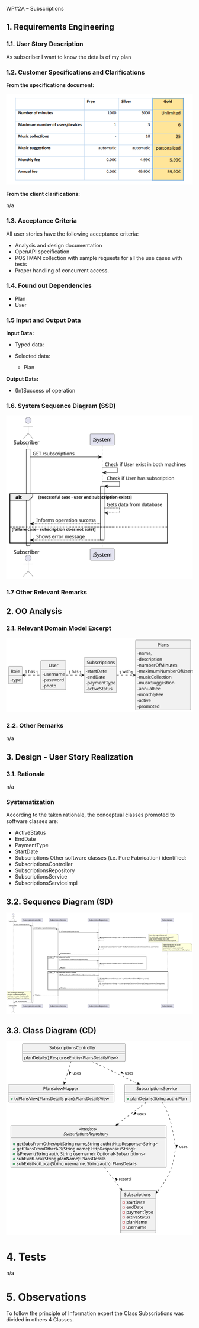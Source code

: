 WP#2A – Subscriptions

## 1. Requirements Engineering

### 1.1. User Story Description

As subscriber I want to know the details of my plan
    
### 1.2. Customer Specifications and Clarifications 

**From the specifications document:**

![img.png](PlansTable.png)

**From the client clarifications:**

n/a
 

### 1.3. Acceptance Criteria

All user stories have the following acceptance criteria:
* Analysis and design documentation
* OpenAPI specification
* POSTMAN collection with sample requests for all the use cases with tests
* Proper handling of concurrent access.

### 1.4. Found out Dependencies

* Plan
* User


### 1.5 Input and Output Data

**Input Data:**

* Typed data:

* Selected data:
  * Plan
  
**Output Data:**

* (In)Success of operation

### 1.6. System Sequence Diagram (SSD)


![UC09-SSD](UC09-SSD.svg)


### 1.7 Other Relevant Remarks


## 2. OO Analysis

### 2.1. Relevant Domain Model Excerpt 

![UC09-MD](UC09-MD.svg)

### 2.2. Other Remarks

n/a

## 3. Design - User Story Realization 

### 3.1. Rationale
n/a
### Systematization ##

According to the taken rationale, the conceptual classes promoted to software classes are:
* ActiveStatus
* EndDate
* PaymentType
* StartDate
* Subscriptions
Other software classes (i.e. Pure Fabrication) identified: 
* SubscriptionsController
* SubscriptionsRepository
* SubscriptionsService
* SubscriptionsServiceImpl


## 3.2. Sequence Diagram (SD)

![UC09-SD.svg](UC09-SD.svg)



## 3.3. Class Diagram (CD)

![UC09-CD](UC09-CD.svg)


# 4. Tests

n/a


# 5. Observations

To follow the principle of Information expert the Class Subscriptions was divided in others 4 Classes. 





